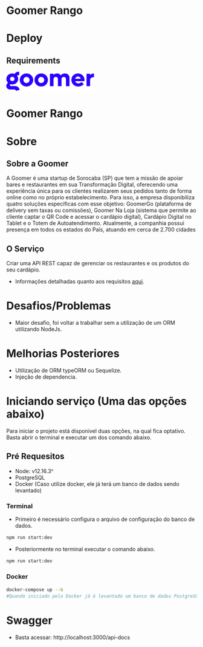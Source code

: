 # Goomer Rango


# Deploy

## Requirements






![alt text](https://github.com/goomerdev/job-dev-backend-interview/raw/master/media/logo-azul.png "Goomer")
# Goomer Rango

# Sobre
## Sobre a Goomer
A Goomer é uma startup de Sorocaba (SP) que tem a missão de apoiar bares e restaurantes em sua Transformação Digital, oferecendo uma experiência única para os clientes realizarem seus pedidos tanto de forma online como no próprio estabelecimento. Para isso, a empresa disponibiliza quatro soluções específicas com esse objetivo: GoomerGo (plataforma de delivery sem taxas ou comissões), Goomer Na Loja (sistema que permite ao cliente captar o QR Code e acessar o cardápio digital), Cardápio Digital no Tablet e o Totem de Autoatendimento. Atualmente, a companhia possui presença em todos os estados do País, atuando em cerca de 2.700 cidades

## O Serviço
Criar uma API REST capaz de gerenciar os restaurantes e os produtos do seu cardápio.
- Informações detalhadas quanto aos requisitos <a href="https://github.com/goomerdev/job-dev-backend-interview" target="_blank">aqui</a>.

# Desafios/Problemas 
- Maior desafio, foi voltar a trabalhar sem a utilização de um ORM utilizando NodeJs.

# Melhorias Posteriores
- Utilização de ORM typeORM ou Sequelize.
- Injeção de dependencia.

# Iniciando serviço (Uma das opções abaixo) 
Para iniciar o projeto está disponivel duas opções, na qual fica optativo. Basta abrir o terminal e executar um dos comando abaixo.

## Pré Requesitos
- Node: v12.16.3^
- PostgreSQL
- Docker (Caso utilize docker, ele já terá um banco de dados sendo levantado)

### Terminal
- Primeiro é necessário configura o arquivo de configuração do banco de dados.
```bash
npm run start:dev
```
- Posteriormente no terminal executar o comando abaixo.
```bash
npm run start:dev
```
### Docker
```bash
docker-compose up --b
#Quando iniciado pelo Docker já é levantado um banco de dados PostgreSQL
```

# Swagger
- Basta acessar: http://localhost:3000/api-docs
